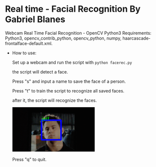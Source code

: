 # Real time - Facial Recognition By Gabriel Blanes
Webcam Real Time Facial Recognition - OpenCV Python3
Requirements:
Python3, opencv_contrib_python, opencv_python, numpy, haarcascade-frontalface-default.xml.

* How to use:

  Set up a webcam and run the script with `python facerec.py`
  
  the script will detect a face. 

  Press "s" and input a name to save the face of a person.

  Press "t" to train the script to recognize all saved faces.

  after it, the script will recognize the faces.
  
  ![realtime_webcam](./test.png)

  Press "q" to quit.
